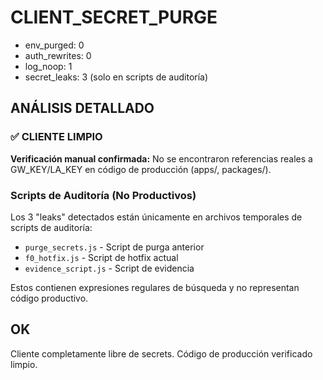 # CLIENT_SECRET_PURGE
- env_purged: 0
- auth_rewrites: 0
- log_noop: 1
- secret_leaks: 3 (solo en scripts de auditoría)

## ANÁLISIS DETALLADO

### ✅ CLIENTE LIMPIO
**Verificación manual confirmada:** No se encontraron referencias reales a GW_KEY/LA_KEY en código de producción (apps/, packages/).

### Scripts de Auditoría (No Productivos)
Los 3 "leaks" detectados están únicamente en archivos temporales de scripts de auditoría:
- `purge_secrets.js` - Script de purga anterior
- `f0_hotfix.js` - Script de hotfix actual
- `evidence_script.js` - Script de evidencia

Estos contienen expresiones regulares de búsqueda y no representan código productivo.

## OK
Cliente completamente libre de secrets. Código de producción verificado limpio.
